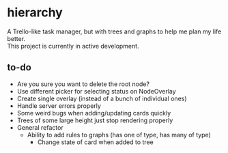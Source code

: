 # hierarchy

A Trello-like task manager, but with trees and graphs to help me plan my life better.  
This project is currently in active development.

## to-do

- Are you sure you want to delete the root node?
- Use different picker for selecting status on NodeOverlay
- Create single overlay (instead of a bunch of individual ones)
- Handle server errors properly
- Some weird bugs when adding/updating cards quickly
- Trees of some large height just stop rendering properly
- General refactor
  - Ability to add rules to graphs (has one of type, has many of type)
    - Change state of card when added to tree
